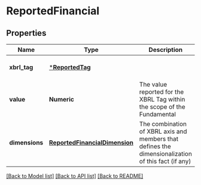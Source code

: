 # ReportedFinancial

## Properties
Name | Type | Description | Notes
------------ | ------------- | ------------- | -------------
**xbrl_tag** | [***ReportedTag**](ReportedTag.md) |  | [optional] [default to null]
**value** | **Numeric** | The value reported for the XBRL Tag within the scope of the Fundamental | [optional] [default to null]
**dimensions** | [**ReportedFinancialDimension**](ReportedFinancialDimension.md) | The combination of XBRL axis and members that defines the dimensionalization of this fact (if any) | [optional] [default to null]

[[Back to Model list]](../README.md#documentation-for-models) [[Back to API list]](../README.md#documentation-for-api-endpoints) [[Back to README]](../README.md)


